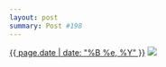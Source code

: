 ```yaml
---
layout: post
summary: Post #198
---
```


<p>
  <time><a href="/198">{{ page.date | date: "%B %e, %Y" }}</a></time>
  <a href="/198"><img src="{{ site.assets_url }}/198-640.jpg" srcset="{{ site.assets_url }}/198-1280.jpg 1280w, {{ site.assets_url }}/198-960.jpg 960w, {{ site.assets_url }}/198-640.jpg 640w, {{ site.assets_url }}/198-320.jpg 320w" sizes="(min-width: 700px) 50vw, calc(100vw - 2rem)" /></a>
</p>
